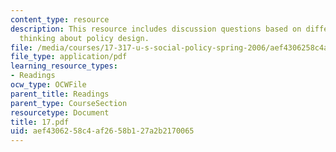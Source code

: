 ```yaml
---
content_type: resource
description: This resource includes discussion questions based on different ways of
  thinking about policy design.
file: /media/courses/17-317-u-s-social-policy-spring-2006/aef4306258c4af2658b127a2b2170065_17.pdf
file_type: application/pdf
learning_resource_types:
- Readings
ocw_type: OCWFile
parent_title: Readings
parent_type: CourseSection
resourcetype: Document
title: 17.pdf
uid: aef43062-58c4-af26-58b1-27a2b2170065
---
```

